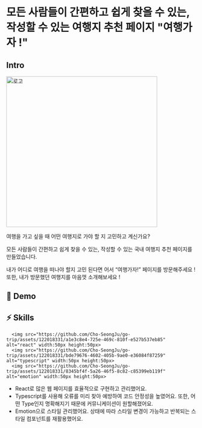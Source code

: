 # 모든 사람들이 간편하고 쉽게 찾을 수 있는, 작성할 수 있는 여행지 추천 페이지 "여행가자 !"

## Intro

<img width="400" height="400" alt="로고" src="https://github.com/Cho-SeongJu/go-trip/assets/122018331/1fb7e918-5473-47a0-97e1-389846fa6b16">

여행을 가고 싶을 때 어떤 여행지로 가야 할 지 고민하고 계신가요?

모든 사람들이 간편하고 쉽게 찾을 수 있는, 작성할 수 있는 국내 여행지 추천 페이지를 만들었습니다.

내가 어디로 여행을 떠나야 할지 고민 된다면 어서 “여행가자!” 페이지를 방문해주세요 !
또한, 내가 방문했던 여행지를 마음껏 소개해보세요 !

## 🚀 Demo

## ⚡️ Skills</h2>

      <img src="https://github.com/Cho-SeongJu/go-trip/assets/122018331/a1e3c8e4-725e-469c-810f-e527b537eb85" alt="react" width:50px height:50px>
      <img src="https://github.com/Cho-SeongJu/go-trip/assets/122018331/bde79676-4602-405b-9ae0-e36084f87259" alt="typescript" width:50px height:50px>
      <img src="https://github.com/Cho-SeongJu/go-trip/assets/122018331/8345bf4f-5a26-46f5-8c82-c85399eb119f" alt="emotion" width:50px height:50px>

- React로 많은 웹 페이지를 효율적으로 구현하고 관리했어요.
- Typescript를 사용해 오류를 미리 찾아 예방하여 코드 안정성을 높였어요. 또한, 어떤 Type인지 명확해지기 때문에 커뮤니케이션이 원할해졌어요.
- Emotion으로 스타일 관리했어요. 상태에 따라 스타일 변경이 가능하고 반복되는 스타일 컴포넌트를 재활용했어요.
